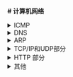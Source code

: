 **# 计算机网络**



<details>

<summary>ICMP</summary>



\- ICMP 网络控制消息协议，用于在IP协议中发送控制消息，运行在IP层，用于测试网络状况等  

\- ping和tracroute发送的是ICMP报文  

\- ICMP报文负责差错控制--负责错误报告，不负责错误纠正（IP报文只负责消息传输，不管差错控制）  

\- 常见错误：终点不可达，超时，源点抑制  

</details>



<details>

<summary>DNS</summary>



\- DNS是域名系统（Domain Name System），是将域名和IP地址的之间进行转换的一项服务gethostbyname  

\- 域名转换时会先区浏览器缓存查询域名对应的IP，如果没有，会去本地HOSTS里查询，如果没有才会到DNS服务 器上去寻找。  

\- DNS运行在应用层，域名解析是基于UDP的（块，简单）  

</details>



<details>

<summary>ARP</summary>



\- ARP地址解析协议，提供IP地址和MAC地址的转换服务；属于网络层  

\- ARP地址请求是广播，向所有用户请求目的IP的mac地址；arp回复是单播。  

\- linux下用 arp -a 查看arp缓存；一个地址在arp缓存中有老化时间，过期会被删除。  

\- arp攻击：arp是一种不安全的协议--arp洪泛 arp欺骗  

</details>



<details>

<summary>TCP/IP和UDP部分</summary>

<details>

​    <summary>TCP和UDP区别</summary>    



\- Tcp面向连接，需要三次握手四次挥手，是可靠传输;而udp不面向连接是不可靠传输（尽最大努力传输）  

\- TCP是字节流而UDP是报文  

\- TCP有拥塞避免（作用于网络）-慢开始，快恢复，快重传，流量控制（作用于接收放，接收窗口），UDP无  

\- TCP适用于文件传输等对可靠性要求高的（邮件，文件传输），UDP适用于实时应用（语言，视频）  

\- TCP首部20字节，UDP首部8字节  

\- TCP慢，资源消耗多，udp快，资源消耗少  

</details>



<details>

<summary>拥塞避免算法</summary>



\>发送方维持一个叫做拥塞窗口cwnd（congestion window）的状态变量。拥塞窗口的大小取决于网络的拥塞程度，并且动态地在变化。发送方让自己的发送窗口等于拥塞窗口，另外考虑到接受方的接收能力，发送窗口可能小于拥塞窗口。  

***\*慢开始\****算法的思路就是，不要一开始就发送大量的数据，先探测一下网络的拥塞程度，也就是说由小到大逐渐增加拥塞窗口的大小  

***\*拥塞避免\****当拥塞窗口大于拥塞门限，采用拥塞避免算法，即拥塞窗口线性增加+1  

当发生超时情况--没有收到确认就认为是网络拥塞，慢开始门限设为当前拥塞窗口一半，拥塞窗口设为1  

***\*快重传\****：发送方收到连续三个同一个确认报文，就直接重传，不等超时  

***\*快恢复\****：发送方收到连续三个同一个确认报文，把慢开始门限设为一半，执行拥塞避免算法  

\>>TCP报文结构:  

​    头部包含：源目的端口号，序号与确认序号，校验和，报文长度，数据偏移（UDP可能在IP层分片）等  



 </details>   

 <details>

<summary>分包和粘包</summary>



\>当发送间隔很短，包长度很小时，socket内部会把几个报文打包成一个发送

当报文太大的时候，socket内部会拆分成几个报文发送

解决办法：加头部，标明数据长度，或加起止标志

 </details>



<details>

<summary>四次挥手的状态</summary>



\>1、客户端发送请求关闭报文fin ,客户端进入fin_wait1

2、服务器接收fin并回复fin_ack,服务器进入close_wait

3、客户端接收ack，客户端进入fin_wait2;

4、服务器发出关闭请求fin，服务器进入last_ack

5、客户端接收并回复确认，进入time_wait状态

四次挥手是因为全双工，为了双方断开

</details>





<details>

<summary>三次握手</summary>



\>1、客户端发出syn请求，进入Syn_send状态

2、服务器接收syn，回复syn+ack，进入syn_recv状态

3、客户端接收到syn+ack，回复ack，客户端进入established状态

4、服务器接收到ack,进入established

为什么要三次握手，因为tcp是全双工的，需要测速双方的收发能力都是正常的。



\* 可以两次握手吗?  

\>不可以，如果只进行两次握手：

1、当服务器的确认丢失的时候，服务器以为成功建立了连接，但客户端却认为没有建立。此时服务器向客户端发送数据会被丢弃

2、客户端发出连接请求超时后到达服务器，服务器仍接收请求发出确认，但客户端此时不需要建立连接，浪费资源

</details>



<details>

<summary>time_wait</summary>



\* 为什么要有time_wait 阶段

\>1、客户端发送第四次挥手中的报文后，再经过2MSL，可使本次TCP连接中的所有报文全部消失，不会出现在下一个TCP连接中。

2、考虑丢包问题，如果第四挥手发送的报文在传输过程中丢失了，那么服务端没收到确认ack报文就会重发第三次挥手的报文。如果客户端发送完第四次挥手的确认报文后直接关闭，而这次报文又恰好丢失，则会造成服务端无法正常关闭。

\* 如果已经建立了连接，但是客户端突然出现故障了怎么办？

\>如果TCP连接已经建立，在通信过程中，客户端突然故障，那么服务端不会一直等下去，过一段时间就关闭连接了。具体原理是TCP有一个保活机制，主要用在服务器端，用于检测已建立TCP链接的客户端的状态，防止因客户端崩溃或者客户端网络不可达，而服务器端一直保持该TCP链接，占用服务器端的大量资源(因为Linux系统中可以创建的总TCP链接数是有限制的)。

\* 初始化双发的序列号；为什么要随机初始化

\>防止被攻击

\* UDP最大报文长度：

\>1480（因为以太网帧长度为1500，ip首部20字节）

\* 第三次握手失败怎么办？

\>服务器超时没收到请求重传，5次失败后关闭连接；客户端如果此时发送数据会受到RST响应包

![image1 tcp](https://github.com/EricOo0/my_repo/blob/master/Image/tcp.jpg)

</details>

</details>



<details>

<summary>HTTP 部分</summary>



<details>

<summary>http和https区别？</summary>

- 端口：http-80  https-443  

- 安全性：https有加密机制更安全  

- 协议：http运行在tcp之上，https运行在ssl层上（安全套接字层）而ssl运行在tcp层上。  

  </details>

  

  <details>

  <summary>https过程</summary>



\>HTTPS实际上就是HTTP穿上了SSL/TLS的外套; 增加一层SSL（安全套接字）  

密钥磋商过程：  

客户端发起一个http请求，连接端口443  

服务器把自己的数字证书，公钥等信息发给客户端（非对称密钥）  

客户端验证证书合法性，生成对称密钥，用公钥加密后发给服务器  

\* HTTP请求过程：  

\>域名解析（DNS）获得IP -> 对服务器发起TCP连接（3次握手）-> 连接成功后可以发送http请求（post，get）->服务器响应，发送页面->浏览器解析渲染  

\* 状态码：  

\>2xx：成功响应 3xx:重定向状态码 4xx：客户端错误 5xx:服务器错误  

\* http格式：  

\>请求行（request line-请求方法+url+协议版本）、请求头部（header）、空行和请求数据4个部分  

\* HTTP长连接短链接：  

\>Http 1.0：短链接 耗费太多资源，每次发送都有链接  

Http 1.1：长连接+心跳机制keeplive  --长链接的目的可以复用   

比如请求一个网页：如果是短链接-需要建立十几个tcp链接，传输css，js等一系列资源；长链接的话只需要复用一个tcp链接

长链接+连接池--防止高并发占用太多资源  

http2.0:特点：多路复用-允许单个连接多个请求

http3.0:基于UDP，主要是快-减少了握手的时间和TLS；解决弱网情况下队头阻塞等问题；

\* http端口号  

\>http端口是80 https是443  

\* HTTP的无连接和无状态  

\>HTTP协议是应用层协议，主要五大特点：支持客户-服务器模式，简单快速，灵活，无连接，无状态  

\>无状态是指协议对于事务处理没有记忆能力，服务器不知道客户端是什么状态，服务器无法判断用户身份。即我们给服务器发送 HTTP 请求之后，服务器根据请求，会给我们发送数据过来，但是，发送完，不会记录任何信息。--（用cookie和session解决）  

\>无连接的含义是限制每次连接只处理一个请求。服务器处理完客户的请求，并收到客户的应答后，即断开连接。采用这种方式可以节省传输时间。  

</details>



<details>

<summary> session和cookie </summary>

\>***\*Cookie\****  

​    Cookie是保存在客户端一个小数据块，其中包含了用户信息。当客户端向服务端发起请求，服务端会像客户端浏览器发送一个Cookie，客户端会把Cookie存起来，当下次客户端再次请求服务端时，会携带上这个Cookie，服务端会通过这个Cookie来确定身份。  

***\*Session\****    

​    Session是通过Cookie实现的，和Cookie不同的是，Session是存在服务端的。当客户端浏览器第一次访问服务器时，服务器会为浏览器创建一个sessionid，将sessionid放到Cookie中，存在客户端浏览器。比如浏览器访问的是购物网站，将一本《图解HTTP》放到了购物车，当浏览器再次访问服务器时，服务器会取出Cookie中的sessionid，并根据sessionid获取会话中的存储的信息，确认浏览器的身份是上次将《图解HTTP》放入到购物车那个用户。  

***\*Token\****

​    客户端在浏览器第一次访问服务端时，服务端生成的一串字符串作为Token发给客户端浏览器，下次浏览器在访问服务端时携带token即可无需验证用户名和密码，省下来大量的资源开销。  

</details>

</details>

<details>

<summary>其他</summary>



\* 什么是nginx：  

\>Nginx是一款轻量级的Web服务器、也可以用来做反向代理服务，具有简单的负载均衡；  

支持高并发（epoll，多进程，多路复用和事件通知）-异步非阻塞，响应更快-可以缓存静态文件（作为缓存服务器）  

启动Nginx后，其实就是在80端口启动了Socket服务进行监听  

分为master进程和worker进程（多进程单线程-）  

\* Ospf,rip,stp的理解：  

\* DHCP协议：  

\>动态获取IP；四个过程：发现过程（寻找dhcp服务器地址）提供阶段（服务区提供IP）选择阶段（客户端选择第一个提供的IP）确认阶段（服务器确认）  

</details>